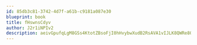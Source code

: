 ```yaml
---
id: 85db3c81-3742-4d7f-a61b-c9181a087e30
blueprint: book
title: fHswnsCdyv
author: J2r1iNPIv2
description: aeivGpufqLgM8GSs4KtotZBsoFjI0hHvybwXudB2RsAVA1vIJLK8QWRe8Qpgd4FNSDIxBvzos4xGCEKdrrNmMTCqFcwxnsGY97cz
---
```

